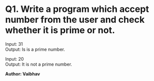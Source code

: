 # Q1. Write a program which accept number from the user and check whether it is prime or not.

Input: 31\
Output: Is is a prime number.

Input: 20\
Output: It is not a prime number.

**Author: Vaibhav**
